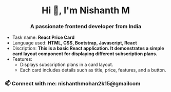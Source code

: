 <h1 align="center">Hi 👋, I'm Nishanth M</h1>
<h3 align="center">A passionate frontend developer from India</h3>

-  Task name: **React Price Card**
-  Language used: **HTML, CSS, Bootstrap, Javascript, React**
-  Discription: **This is a basic React application. It demonstrates a simple card layout component for displaying different subscription plans.**
-  Features:<ul>
    <li>Displays subscription plans in a card layout.</li>
    <li>Each card includes details such as title, price, features, and a button.</li>
  </ul>
  
<h3 align="left">📫 Connect with me: nishanthmohan2k15@gmailcom</h3>
<p align="left">
</p>

